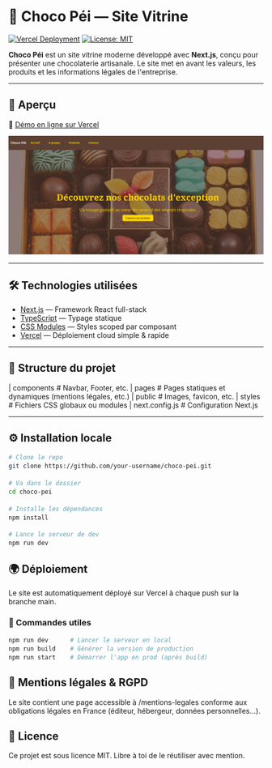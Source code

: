 # 🍫 Choco Péi — Site Vitrine

[![Vercel Deployment](https://vercelbadge.vercel.app/api/your-username/choco-pei)](https://choco-pei.vercel.app/)
[![License: MIT](https://img.shields.io/badge/License-MIT-yellow.svg)](LICENSE)

**Choco Péi** est un site vitrine moderne développé avec **Next.js**, conçu pour présenter une chocolaterie artisanale. Le site met en avant les valeurs, les produits et les informations légales de l'entreprise.

---

## 🚀 Aperçu

🔗 [Démo en ligne sur Vercel](https://choco-pei.vercel.app)

![Screenshot du site](./frontend/public/images/Screenshot_Choco_Pei.png)

---

## 🛠️ Technologies utilisées

- [Next.js](https://nextjs.org/) — Framework React full-stack
- [TypeScript](https://www.typescriptlang.org/) — Typage statique
- [CSS Modules](https://nextjs.org/docs/basic-features/built-in-css-support) — Styles scoped par composant
- [Vercel](https://vercel.com/) — Déploiement cloud simple & rapide

---

## 📁 Structure du projet

| components # Navbar, Footer, etc. 
| pages # Pages statiques et dynamiques (mentions légales, etc.) 
| public # Images, favicon, etc. 
| styles # Fichiers CSS globaux ou modules 
| next.config.js # Configuration Next.js


---

## ⚙️ Installation locale

```bash
# Clone le repo
git clone https://github.com/your-username/choco-pei.git

# Va dans le dossier
cd choco-pei

# Installe les dépendances
npm install

# Lance le serveur de dev
npm run dev
```

## 🌍 Déploiement

Le site est automatiquement déployé sur Vercel à chaque push sur la branche main.
### 🧪 Commandes utiles

```bash
npm run dev      # Lancer le serveur en local
npm run build    # Générer la version de production
npm run start    # Démarrer l'app en prod (après build)
```

## 📄 Mentions légales & RGPD

Le site contient une page accessible à /mentions-legales conforme aux obligations légales en France (éditeur, hébergeur, données personnelles...).

## 📜 Licence

Ce projet est sous licence MIT. Libre à toi de le réutiliser avec mention.